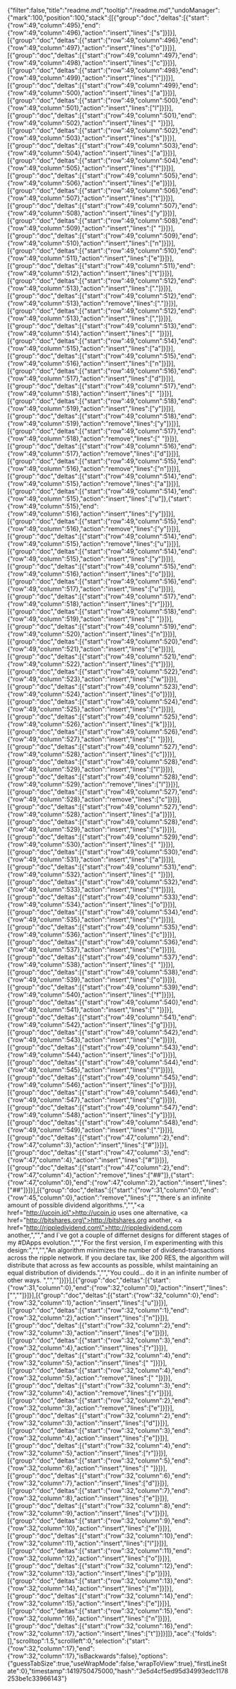 {"filter":false,"title":"readme.md","tooltip":"/readme.md","undoManager":{"mark":100,"position":100,"stack":[[{"group":"doc","deltas":[{"start":{"row":49,"column":495},"end":{"row":49,"column":496},"action":"insert","lines":["s"]}]}],[{"group":"doc","deltas":[{"start":{"row":49,"column":496},"end":{"row":49,"column":497},"action":"insert","lines":["o"]}]}],[{"group":"doc","deltas":[{"start":{"row":49,"column":497},"end":{"row":49,"column":498},"action":"insert","lines":["c"]}]}],[{"group":"doc","deltas":[{"start":{"row":49,"column":498},"end":{"row":49,"column":499},"action":"insert","lines":["i"]}]}],[{"group":"doc","deltas":[{"start":{"row":49,"column":499},"end":{"row":49,"column":500},"action":"insert","lines":["a"]}]}],[{"group":"doc","deltas":[{"start":{"row":49,"column":500},"end":{"row":49,"column":501},"action":"insert","lines":["l"]}]}],[{"group":"doc","deltas":[{"start":{"row":49,"column":501},"end":{"row":49,"column":502},"action":"insert","lines":[" "]}]}],[{"group":"doc","deltas":[{"start":{"row":49,"column":502},"end":{"row":49,"column":503},"action":"insert","lines":["s"]}]}],[{"group":"doc","deltas":[{"start":{"row":49,"column":503},"end":{"row":49,"column":504},"action":"insert","lines":["a"]}]}],[{"group":"doc","deltas":[{"start":{"row":49,"column":504},"end":{"row":49,"column":505},"action":"insert","lines":["f"]}]}],[{"group":"doc","deltas":[{"start":{"row":49,"column":505},"end":{"row":49,"column":506},"action":"insert","lines":["e"]}]}],[{"group":"doc","deltas":[{"start":{"row":49,"column":506},"end":{"row":49,"column":507},"action":"insert","lines":["t"]}]}],[{"group":"doc","deltas":[{"start":{"row":49,"column":507},"end":{"row":49,"column":508},"action":"insert","lines":["y"]}]}],[{"group":"doc","deltas":[{"start":{"row":49,"column":508},"end":{"row":49,"column":509},"action":"insert","lines":[" "]}]}],[{"group":"doc","deltas":[{"start":{"row":49,"column":509},"end":{"row":49,"column":510},"action":"insert","lines":["n"]}]}],[{"group":"doc","deltas":[{"start":{"row":49,"column":510},"end":{"row":49,"column":511},"action":"insert","lines":["e"]}]}],[{"group":"doc","deltas":[{"start":{"row":49,"column":511},"end":{"row":49,"column":512},"action":"insert","lines":["t"]}]}],[{"group":"doc","deltas":[{"start":{"row":49,"column":512},"end":{"row":49,"column":513},"action":"insert","lines":["."]}]}],[{"group":"doc","deltas":[{"start":{"row":49,"column":512},"end":{"row":49,"column":513},"action":"remove","lines":["."]}]}],[{"group":"doc","deltas":[{"start":{"row":49,"column":512},"end":{"row":49,"column":513},"action":"insert","lines":[","]}]}],[{"group":"doc","deltas":[{"start":{"row":49,"column":513},"end":{"row":49,"column":514},"action":"insert","lines":[" "]}]}],[{"group":"doc","deltas":[{"start":{"row":49,"column":514},"end":{"row":49,"column":515},"action":"insert","lines":["a"]}]}],[{"group":"doc","deltas":[{"start":{"row":49,"column":515},"end":{"row":49,"column":516},"action":"insert","lines":["n"]}]}],[{"group":"doc","deltas":[{"start":{"row":49,"column":516},"end":{"row":49,"column":517},"action":"insert","lines":["d"]}]}],[{"group":"doc","deltas":[{"start":{"row":49,"column":517},"end":{"row":49,"column":518},"action":"insert","lines":[" "]}]}],[{"group":"doc","deltas":[{"start":{"row":49,"column":518},"end":{"row":49,"column":519},"action":"insert","lines":["y"]}]}],[{"group":"doc","deltas":[{"start":{"row":49,"column":518},"end":{"row":49,"column":519},"action":"remove","lines":["y"]}]}],[{"group":"doc","deltas":[{"start":{"row":49,"column":517},"end":{"row":49,"column":518},"action":"remove","lines":[" "]}]}],[{"group":"doc","deltas":[{"start":{"row":49,"column":516},"end":{"row":49,"column":517},"action":"remove","lines":["d"]}]}],[{"group":"doc","deltas":[{"start":{"row":49,"column":515},"end":{"row":49,"column":516},"action":"remove","lines":["n"]}]}],[{"group":"doc","deltas":[{"start":{"row":49,"column":514},"end":{"row":49,"column":515},"action":"remove","lines":["a"]}]}],[{"group":"doc","deltas":[{"start":{"row":49,"column":514},"end":{"row":49,"column":515},"action":"insert","lines":["u"]},{"start":{"row":49,"column":515},"end":{"row":49,"column":516},"action":"insert","lines":["y"]}]}],[{"group":"doc","deltas":[{"start":{"row":49,"column":515},"end":{"row":49,"column":516},"action":"remove","lines":["y"]}]}],[{"group":"doc","deltas":[{"start":{"row":49,"column":514},"end":{"row":49,"column":515},"action":"remove","lines":["u"]}]}],[{"group":"doc","deltas":[{"start":{"row":49,"column":514},"end":{"row":49,"column":515},"action":"insert","lines":["y"]}]}],[{"group":"doc","deltas":[{"start":{"row":49,"column":515},"end":{"row":49,"column":516},"action":"insert","lines":["o"]}]}],[{"group":"doc","deltas":[{"start":{"row":49,"column":516},"end":{"row":49,"column":517},"action":"insert","lines":["u"]}]}],[{"group":"doc","deltas":[{"start":{"row":49,"column":517},"end":{"row":49,"column":518},"action":"insert","lines":["r"]}]}],[{"group":"doc","deltas":[{"start":{"row":49,"column":518},"end":{"row":49,"column":519},"action":"insert","lines":[" "]}]}],[{"group":"doc","deltas":[{"start":{"row":49,"column":519},"end":{"row":49,"column":520},"action":"insert","lines":["n"]}]}],[{"group":"doc","deltas":[{"start":{"row":49,"column":520},"end":{"row":49,"column":521},"action":"insert","lines":["e"]}]}],[{"group":"doc","deltas":[{"start":{"row":49,"column":521},"end":{"row":49,"column":522},"action":"insert","lines":["t"]}]}],[{"group":"doc","deltas":[{"start":{"row":49,"column":522},"end":{"row":49,"column":523},"action":"insert","lines":["w"]}]}],[{"group":"doc","deltas":[{"start":{"row":49,"column":523},"end":{"row":49,"column":524},"action":"insert","lines":["o"]}]}],[{"group":"doc","deltas":[{"start":{"row":49,"column":524},"end":{"row":49,"column":525},"action":"insert","lines":["r"]}]}],[{"group":"doc","deltas":[{"start":{"row":49,"column":525},"end":{"row":49,"column":526},"action":"insert","lines":["k"]}]}],[{"group":"doc","deltas":[{"start":{"row":49,"column":526},"end":{"row":49,"column":527},"action":"insert","lines":[" "]}]}],[{"group":"doc","deltas":[{"start":{"row":49,"column":527},"end":{"row":49,"column":528},"action":"insert","lines":["c"]}]}],[{"group":"doc","deltas":[{"start":{"row":49,"column":528},"end":{"row":49,"column":529},"action":"insert","lines":["l"]}]}],[{"group":"doc","deltas":[{"start":{"row":49,"column":528},"end":{"row":49,"column":529},"action":"remove","lines":["l"]}]}],[{"group":"doc","deltas":[{"start":{"row":49,"column":527},"end":{"row":49,"column":528},"action":"remove","lines":["c"]}]}],[{"group":"doc","deltas":[{"start":{"row":49,"column":527},"end":{"row":49,"column":528},"action":"insert","lines":["a"]}]}],[{"group":"doc","deltas":[{"start":{"row":49,"column":528},"end":{"row":49,"column":529},"action":"insert","lines":["s"]}]}],[{"group":"doc","deltas":[{"start":{"row":49,"column":529},"end":{"row":49,"column":530},"action":"insert","lines":[" "]}]}],[{"group":"doc","deltas":[{"start":{"row":49,"column":530},"end":{"row":49,"column":531},"action":"insert","lines":["a"]}]}],[{"group":"doc","deltas":[{"start":{"row":49,"column":531},"end":{"row":49,"column":532},"action":"insert","lines":[" "]}]}],[{"group":"doc","deltas":[{"start":{"row":49,"column":532},"end":{"row":49,"column":533},"action":"insert","lines":["f"]}]}],[{"group":"doc","deltas":[{"start":{"row":49,"column":533},"end":{"row":49,"column":534},"action":"insert","lines":["o"]}]}],[{"group":"doc","deltas":[{"start":{"row":49,"column":534},"end":{"row":49,"column":535},"action":"insert","lines":["r"]}]}],[{"group":"doc","deltas":[{"start":{"row":49,"column":535},"end":{"row":49,"column":536},"action":"insert","lines":["c"]}]}],[{"group":"doc","deltas":[{"start":{"row":49,"column":536},"end":{"row":49,"column":537},"action":"insert","lines":["e"]}]}],[{"group":"doc","deltas":[{"start":{"row":49,"column":537},"end":{"row":49,"column":538},"action":"insert","lines":[" "]}]}],[{"group":"doc","deltas":[{"start":{"row":49,"column":538},"end":{"row":49,"column":539},"action":"insert","lines":["o"]}]}],[{"group":"doc","deltas":[{"start":{"row":49,"column":539},"end":{"row":49,"column":540},"action":"insert","lines":["f"]}]}],[{"group":"doc","deltas":[{"start":{"row":49,"column":540},"end":{"row":49,"column":541},"action":"insert","lines":[" "]}]}],[{"group":"doc","deltas":[{"start":{"row":49,"column":541},"end":{"row":49,"column":542},"action":"insert","lines":["g"]}]}],[{"group":"doc","deltas":[{"start":{"row":49,"column":542},"end":{"row":49,"column":543},"action":"insert","lines":["e"]}]}],[{"group":"doc","deltas":[{"start":{"row":49,"column":543},"end":{"row":49,"column":544},"action":"insert","lines":["o"]}]}],[{"group":"doc","deltas":[{"start":{"row":49,"column":544},"end":{"row":49,"column":545},"action":"insert","lines":["l"]}]}],[{"group":"doc","deltas":[{"start":{"row":49,"column":545},"end":{"row":49,"column":546},"action":"insert","lines":["o"]}]}],[{"group":"doc","deltas":[{"start":{"row":49,"column":546},"end":{"row":49,"column":547},"action":"insert","lines":["g"]}]}],[{"group":"doc","deltas":[{"start":{"row":49,"column":547},"end":{"row":49,"column":548},"action":"insert","lines":["y"]}]}],[{"group":"doc","deltas":[{"start":{"row":49,"column":548},"end":{"row":49,"column":549},"action":"insert","lines":["."]}]}],[{"group":"doc","deltas":[{"start":{"row":47,"column":2},"end":{"row":47,"column":3},"action":"insert","lines":["#"]}]}],[{"group":"doc","deltas":[{"start":{"row":47,"column":3},"end":{"row":47,"column":4},"action":"insert","lines":["#"]}]}],[{"group":"doc","deltas":[{"start":{"row":47,"column":2},"end":{"row":47,"column":4},"action":"remove","lines":["##"]},{"start":{"row":47,"column":0},"end":{"row":47,"column":2},"action":"insert","lines":["##"]}]}],[{"group":"doc","deltas":[{"start":{"row":31,"column":0},"end":{"row":45,"column":0},"action":"remove","lines":["","there´s an infinite amount of possible dividend algorithms.","","<a href=\"http://ucoin.io\">http://ucoin.io</a> uses one alternative, <a href=\"http://bitshares.org\">http://bitshares.org</a> another, <a href=\"http://rippledividend.com\">http://rippledividend.com</a> another,","","and I´ve got a couple of differnet designs for different stages of my #DApps evolution.","","For the first version, I´m experimenting with this design:","","","An algorithm minimizes the number of dividend-transactions across the ripple network. If you declare tax, like 200 RES, the algorithm will distribute that across as few accounts as possible, whilst maintaining an equal distribution of dividends.","","You could... do it in an infinite number of other ways. ","",""]}]}],[{"group":"doc","deltas":[{"start":{"row":31,"column":0},"end":{"row":32,"column":0},"action":"insert","lines":["",""]}]}],[{"group":"doc","deltas":[{"start":{"row":32,"column":0},"end":{"row":32,"column":1},"action":"insert","lines":["u"]}]}],[{"group":"doc","deltas":[{"start":{"row":32,"column":1},"end":{"row":32,"column":2},"action":"insert","lines":["n"]}]}],[{"group":"doc","deltas":[{"start":{"row":32,"column":2},"end":{"row":32,"column":3},"action":"insert","lines":["e"]}]}],[{"group":"doc","deltas":[{"start":{"row":32,"column":3},"end":{"row":32,"column":4},"action":"insert","lines":["r"]}]}],[{"group":"doc","deltas":[{"start":{"row":32,"column":4},"end":{"row":32,"column":5},"action":"insert","lines":[" "]}]}],[{"group":"doc","deltas":[{"start":{"row":32,"column":4},"end":{"row":32,"column":5},"action":"remove","lines":[" "]}]}],[{"group":"doc","deltas":[{"start":{"row":32,"column":3},"end":{"row":32,"column":4},"action":"remove","lines":["r"]}]}],[{"group":"doc","deltas":[{"start":{"row":32,"column":2},"end":{"row":32,"column":3},"action":"remove","lines":["e"]}]}],[{"group":"doc","deltas":[{"start":{"row":32,"column":2},"end":{"row":32,"column":3},"action":"insert","lines":["d"]}]}],[{"group":"doc","deltas":[{"start":{"row":32,"column":3},"end":{"row":32,"column":4},"action":"insert","lines":["e"]}]}],[{"group":"doc","deltas":[{"start":{"row":32,"column":4},"end":{"row":32,"column":5},"action":"insert","lines":["r"]}]}],[{"group":"doc","deltas":[{"start":{"row":32,"column":5},"end":{"row":32,"column":6},"action":"insert","lines":[" "]}]}],[{"group":"doc","deltas":[{"start":{"row":32,"column":6},"end":{"row":32,"column":7},"action":"insert","lines":["d"]}]}],[{"group":"doc","deltas":[{"start":{"row":32,"column":7},"end":{"row":32,"column":8},"action":"insert","lines":["e"]}]}],[{"group":"doc","deltas":[{"start":{"row":32,"column":8},"end":{"row":32,"column":9},"action":"insert","lines":["v"]}]}],[{"group":"doc","deltas":[{"start":{"row":32,"column":9},"end":{"row":32,"column":10},"action":"insert","lines":["e"]}]}],[{"group":"doc","deltas":[{"start":{"row":32,"column":10},"end":{"row":32,"column":11},"action":"insert","lines":["l"]}]}],[{"group":"doc","deltas":[{"start":{"row":32,"column":11},"end":{"row":32,"column":12},"action":"insert","lines":["o"]}]}],[{"group":"doc","deltas":[{"start":{"row":32,"column":12},"end":{"row":32,"column":13},"action":"insert","lines":["p"]}]}],[{"group":"doc","deltas":[{"start":{"row":32,"column":13},"end":{"row":32,"column":14},"action":"insert","lines":["m"]}]}],[{"group":"doc","deltas":[{"start":{"row":32,"column":14},"end":{"row":32,"column":15},"action":"insert","lines":["e"]}]}],[{"group":"doc","deltas":[{"start":{"row":32,"column":15},"end":{"row":32,"column":16},"action":"insert","lines":["n"]}]}],[{"group":"doc","deltas":[{"start":{"row":32,"column":16},"end":{"row":32,"column":17},"action":"insert","lines":["t"]}]}]]},"ace":{"folds":[],"scrolltop":1.5,"scrollleft":0,"selection":{"start":{"row":32,"column":17},"end":{"row":32,"column":17},"isBackwards":false},"options":{"guessTabSize":true,"useWrapMode":false,"wrapToView":true},"firstLineState":0},"timestamp":1419750475000,"hash":"3e5d4cf5ed95d34993edc1178253be1c33966143"}